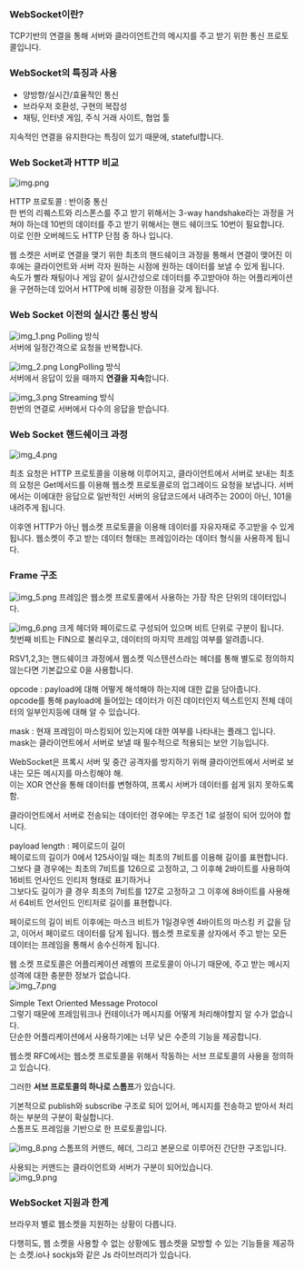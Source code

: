 ### WebSocket이란?

TCP기반의 연결을 통해 서버와 클라이언트간의 메시지를 주고 받기 위한 통신 프로토콜입니다.  

### WebSocket의 특징과 사용
- 양방향/실시간/효율적인 통신
- 브라우저 호환성, 구현의 복잡성
- 채팅, 인터넷 게임, 주식 거래 사이트, 협업 툴

지속적인 연결을 유지한다는 특징이 있기 때문에, stateful합니다.  

### Web Socket과 HTTP 비교
![img.png](img.png)

HTTP 프로토콜 : 반이중 통신  
한 번의 리퀘스트와  리스폰스를 주고 받기 위해서는 3-way handshake라는 과정을 거쳐야 하는데 10번의 데이터를 주고 받기 위해서는 핸드 쉐이크도 10번이 필요합니다.  
이로 인한 오버헤드도 HTTP 단점 중 하나 입니다.  

웹 소켓은 서버로 연결을 맺기 위한 최초의 핸드쉐이크 과정을 통해서 연결이 맺어진 이후에는 클라이언트와 서버 각자 원하는 시점에 원하는 데이터를 보낼 수 있게 됩니다.  
속도가 빨라 채팅이나 게임 같이 실시간성으로 데이터를 주고받아야 하는 어플리케이션을 구현하는데 있어서  HTTP에 비해 굉장한 이점을 갖게 됩니다.  

### Web Socket 이전의 실시간 통신 방식
![img_1.png](img_1.png)
Polling 방식  
서버에 일정간격으로 요청을 반복합니다.  

![img_2.png](img_2.png)
LongPolling 방식  
서버에서 응답이 있을 때까지 **연결을 지속**합니다.  

![img_3.png](img_3.png)
Streaming 방식  
한번의 연결로 서버에서 다수의 응답을 받습니다.  

### Web Socket 핸드쉐이크 과정
![img_4.png](img_4.png)

최초 요청은 HTTP 프로토콜을 이용해 이루어지고, 클라이언트에서 서버로 보내는 최초의 요청은
Get메서드를 이용해 웹소켓 프로토콜로의 업그레이드 요청을 보냅니다.  서버에서는 이에대한 응답으로 일반적인 서버의 응답코드에서 내려주는 200이 아닌, 101을 내려주게 됩니다.  

이후엔 HTTP가 아닌 웹소켓 프로토콜을 이용해 데이터를 자유자재로 주고받을 수 있게 됩니다. 
웹소켓이 주고 받는 데이터 형태는 프레임이라는 데이터 형식을 사용하게 됩니다.  

### Frame 구조
![img_5.png](img_5.png)
프레임은 웹소켓 프로토콜에서 사용하는 가장 작은 단위의 데이터입니다.  

![img_6.png](img_6.png)
크게 헤더와 페이로드로 구성되어 있으며 비트 단위로 구분이 됩니다.  
첫번째 비트는 FIN으로 불리우고, 데이터의 마지막 프레임 여부를 알려줍니다.  

RSV1,2,3는 핸드쉐이크 과정에서 웹소켓 익스텐션스라는 헤더를 통해 별도로 정의하지 않는다면 기본값으로 0을 사용합니다.  

opcode : payload에 대해 어떻게 해석해야 하는지에 대한 값을 담아줍니다.  
opcode를 통해 payload에 들어있는 데이터가 이진 데이터인지 텍스트인지 전체 데이터의 일부인지등에 대해 알 수 있습니다.  


mask : 현재 프레임이 마스킹되어 있는지에 대한 여부를 나타내는 플래그 입니다.  
mask는 클라이언트에서 서버로 보낼 때 필수적으로 적용되는 보안 기능입니다.  

WebSocket은 프록시 서버 및 중간 공격자를 방지하기 위해 클라이언트에서 서버로 보내는 모든 메시지를 마스킹해야 해.  
이는 XOR 연산을 통해 데이터를 변형하여, 프록시 서버가 데이터를 쉽게 읽지 못하도록 함.  

클라이언트에서 서버로 전송되는 데이터인 경우에는 무조건 1로 설정이 되어 있어야 합니다.  

payload length : 페이로드이 길이  
페이로드의 길이가 0에서 125사이일 때는 최초의 7비트를 이용해 길이를 표현합니다.  
그보다 클 경우에는 최초의 7비트를 126으로 고정하고, 그 이후해 2바이트를 사용하여 16비트 언사인드 인티저 형태로 표기하거나  
그보다도 길이가 클 경우 최초의 7비트를 127로 고정하고 그 이후에 8바이트를 사용해서 64비트 언서인드 인티저로 길이를 표현합니다.  

페이로드의 길이 비트 이후에는 마스크 비트가 1일경우엔 4바이트의 마스킹 키 값을 담고,
이어서 페이로드 데이터를 담게 됩니다.  웹소켓 프로토콜 상자에서 주고 받는 모든 데이터는 프레임을 통해서 송수신하게 됩니다.  


웹 소켓 프로토콜은 어플리케이션 레벨의 프로토콜이 아니기 때문에,
주고 받는 메시지 성격에 대한 충분한 정보가 없습니다.  
![img_7.png](img_7.png)

Simple Text Oriented Message Protocol  
그렇기 때문에 프레임워크나 컨테이너가 메시지를 어떻게 처리해야할지 알 수가 없습니다.  
단순한 어플리케이션에서 사용하기에는 너무 낮은 수준의 기능을 제공합니다.

웹소켓 RFC에서는 웹소켓 프로토콜을 위해서 작동하는 서브 프로토콜의 사용을 정의하고 있습니다.  

그러한 **서브 프로토콜의 하나로 스톰프**가 있습니다.  

기본적으로 publish와 subscribe 구조로 되어 있어서, 메시지를 전송하고 받아서 처리하는 부분의 구분이 확실합니다.  
스톰프도 프레임을 기반으로 한 프로토콜입니다.  

![img_8.png](img_8.png)
스톰프의 커맨드, 헤더, 그리고 본문으로 이루어진 간단한 구조입니다.  

사용되는 커맨드는 클라이언트와 서버가 구분이 되어있습니다.  
![img_9.png](img_9.png)

### WebSocket 지원과 한계
브라우저 별로 웹소켓을 지원하는 상황이 다릅니다.  

다행히도, 웹 소켓을 사용할 수 없는 상황에도 웹소켓을 모방할 수 있는 기능들을 제공하는 
소켓.io나 sockjs와 같은 Js 라이브러리가 있습니다.  

